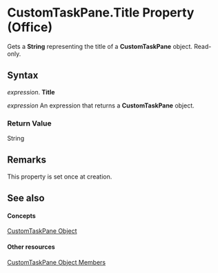 
# CustomTaskPane.Title Property (Office)

Gets a  **String** representing the title of a **CustomTaskPane** object. Read-only.


## Syntax

 _expression_. **Title**

 _expression_ An expression that returns a **CustomTaskPane** object.


### Return Value

String


## Remarks

This property is set once at creation.


## See also


#### Concepts


[CustomTaskPane Object](7ed379b7-d070-4d7b-abe1-92dc73d3d137.md)
#### Other resources


[CustomTaskPane Object Members](858cc1d3-6fe8-5fa2-5a1c-416255227de8.md)
